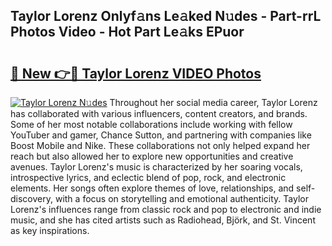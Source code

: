 ## Taylor Lorenz Onlyf𝚊ns Le𝚊ked N𝚞des - Part-rrL Photos Video - Hot Part Le𝚊ks EPuor

# <h2><a href="http://ab23987.deff.icu/?id=Taylor+Lorenz">🔗 New 👉🔴 Taylor Lorenz VIDEO Photos</a></h2>

[![Taylor Lorenz N𝚞des](https://i.imgur.com/rIISA9y.gif)](http://ab23987.deff.icu/?id=Taylor+Lorenz)
Throughout her social media career, Taylor Lorenz has collaborated with various influencers, content creators, and brands. Some of her most notable collaborations include working with fellow YouTuber and gamer, Chance Sutton, and partnering with companies like Boost Mobile and Nike. These collaborations not only helped expand her reach but also allowed her to explore new opportunities and creative avenues. Taylor Lorenz's music is characterized by her soaring vocals, introspective lyrics, and eclectic blend of pop, rock, and electronic elements. Her songs often explore themes of love, relationships, and self-discovery, with a focus on storytelling and emotional authenticity. Taylor Lorenz's influences range from classic rock and pop to electronic and indie music, and she has cited artists such as Radiohead, Björk, and St. Vincent as key inspirations.
